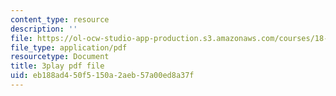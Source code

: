 ```yaml
---
content_type: resource
description: ''
file: https://ol-ocw-studio-app-production.s3.amazonaws.com/courses/18-03sc-differential-equations-fall-2011/eb188ad450f5150a2aeb57a00ed8a37f_MCrDzhpu3-s.pdf
file_type: application/pdf
resourcetype: Document
title: 3play pdf file
uid: eb188ad4-50f5-150a-2aeb-57a00ed8a37f
---
```

